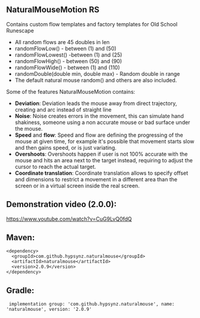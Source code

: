 ## NaturalMouseMotion RS ##

Contains custom flow templates and factory templates for Old School Runescape

- All random flows are 45 doubles in len
- randomFlowLow() - between (1) and (50) 
- randomFlowLowest() -between (1) and (25)
- randomFlowHigh() -  between (50) and (90) 
- randomFlowWide() - between (1) and (110) 
- randomDouble(double min, double max) - Random double in range
- The default natural mouse random() and others are also included.

Some of the features NaturalMouseMotion contains:

  * **Deviation**: Deviation leads the mouse away from direct trajectory, creating and arc instead of straight line
  * **Noise**: Noise creates errors in the movement, this can simulate hand shakiness, someone using a non accurate mouse or bad surface under the mouse.
  * **Speed** and **flow**: Speed and flow are defining the progressing of the mouse at given time, for example it's possible that movement starts slow and then gains speed, or is just variating.
  * **Overshoots**: Overshoots happen if user is not 100% accurate with the mouse and hits an area next to the target instead, requiring to adjust the cursor to reach the actual target.
  * **Coordinate translation**: Coordinate translation allows to specify offset and dimensions to restrict a movement in a different area than the screen or in a virtual screen inside the real screen.

## Demonstration video (2.0.0): ## 
https://www.youtube.com/watch?v=CuG9LvQ0fdQ

## Maven: ##

```
<dependency>
  <groupId>com.github.hypsynz.naturalmouse</groupId>
  <artifactId>naturalmouse</artifactId>
  <version>2.0.9</version>
</dependency>
```

## Gradle: ##

```
 implementation group: 'com.github.hypsynz.naturalmouse', name: 'naturalmouse', version: '2.0.9'
```
